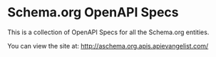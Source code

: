 # Schema.org OpenAPI Specs
This is a collection of OpenAPI Specs for all the Schema.org entities.

You can view the site at: http://aschema.org.apis.apievangelist.com/
